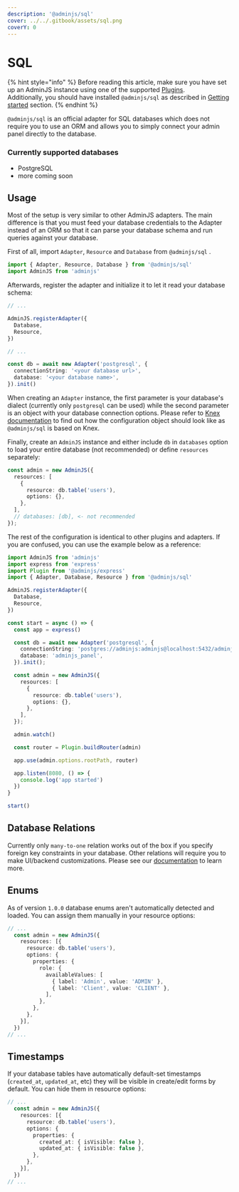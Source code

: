 ```yaml
---
description: '@adminjs/sql'
cover: ../../.gitbook/assets/sql.png
coverY: 0
---
```


# SQL

{% hint style="info" %}
Before reading this article, make sure you have set up an AdminJS instance using one of the supported [Plugins](../plugins/).\
Additionally, you should have installed `@adminjs/sql` as described in [Getting started](../getting-started.md) section.
{% endhint %}

`@adminjs/sql` is an official adapter for SQL databases which does not require you to use an ORM and allows you to simply connect your admin panel directly to the database.

### Currently supported databases

* PostgreSQL
* more coming soon

## Usage

Most of the setup is very similar to other AdminJS adapters. The main difference is that you must feed your database credentials to the Adapter instead of an ORM so that it can parse your database schema and run queries against your database.

First of all, import `Adapter`, `Resource` and `Database` from `@adminjs/sql` .

```typescript
import { Adapter, Resource, Database } from '@adminjs/sql'
import AdminJS from 'adminjs'
```

Afterwards, register the adapter and initialize it to let it read your database schema:

```typescript
// ...

AdminJS.registerAdapter({
  Database,
  Resource,
})

// ...

const db = await new Adapter('postgresql', {
  connectionString: '<your database url>',
  database: '<your database name>',
}).init()
```

When creating an `Adapter` instance, the first parameter is your database's dialect (currently only `postgresql` can be used) while the second parameter is an object with your database connection options. Please refer to [Knex documentation](https://knexjs.org/guide/#configuration-options) to find out how the configuration object should look like as `@adminjs/sql` is based on Knex.

Finally, create an `AdminJS` instance and either include `db` in `databases` option to load your entire database (not recommended) or define `resources` separately:

```typescript
const admin = new AdminJS({
  resources: [
    {
      resource: db.table('users'),
      options: {},
    },
  ],
  // databases: [db], <- not recommended
});
```

The rest of the configuration is identical to other plugins and adapters. If you are confused, you can use the example below as a reference:

```typescript
import AdminJS from 'adminjs'
import express from 'express'
import Plugin from '@adminjs/express'
import { Adapter, Database, Resource } from '@adminjs/sql'

AdminJS.registerAdapter({
  Database,
  Resource,
})

const start = async () => {
  const app = express()

  const db = await new Adapter('postgresql', {
    connectionString: 'postgres://adminjs:adminjs@localhost:5432/adminjs_panel',
    database: 'adminjs_panel',
  }).init();

  const admin = new AdminJS({
    resources: [
      {
        resource: db.table('users'),
        options: {},
      },
    ],
  });

  admin.watch()

  const router = Plugin.buildRouter(admin)

  app.use(admin.options.rootPath, router)

  app.listen(8080, () => {
    console.log('app started')
  })
}

start()
```

## Database Relations

Currently only `many-to-one` relation works out of the box if you specify foreign key constraints in your database. Other relations will require you to make UI/backend customizations. Please see our [documentation](https://docs.adminjs.co) to learn more.

## Enums

As of version `1.0.0` database enums aren't automatically detected and loaded. You can assign them manually in your resource options:

```typescript
// ...
  const admin = new AdminJS({
    resources: [{
      resource: db.table('users'),
      options: {
        properties: {
          role: {
            availableValues: [
              { label: 'Admin', value: 'ADMIN' },
              { label: 'Client', value: 'CLIENT' },
            ],
          },
        },
      },
    }],
  })
// ...
```

## Timestamps

If your database tables have automatically default-set timestamps (`created_at`, `updated_at`, etc) they will be visible in create/edit forms by default. You can hide them in resource options:

```typescript
// ...
  const admin = new AdminJS({
    resources: [{
      resource: db.table('users'),
      options: {
        properties: {
          created_at: { isVisible: false },
          updated_at: { isVisible: false },
        },
      },
    }],
  })
// ...
```
